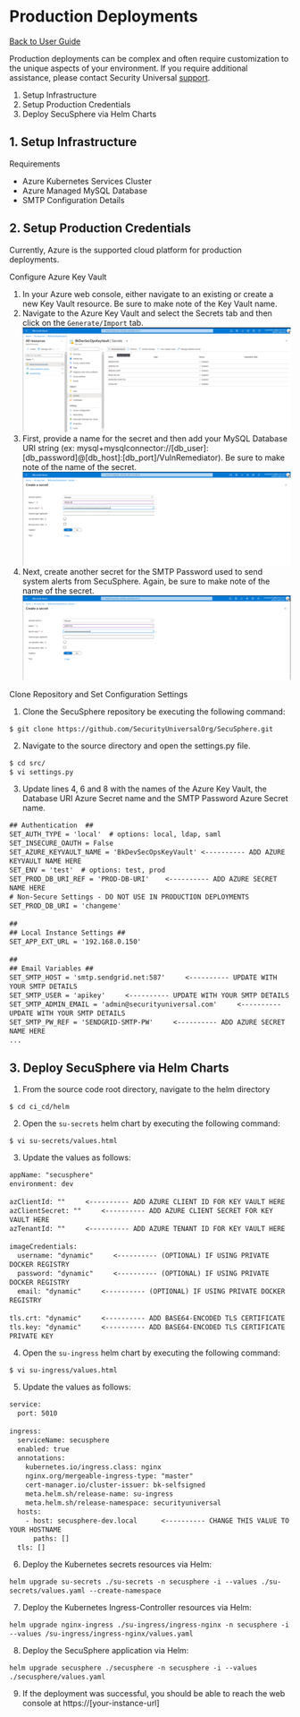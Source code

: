 # Production Deployments
[Back to User Guide](./index.md)

Production deployments can be complex and often require customization to the unique aspects of your environment.  If you require additional assistance, please contact Security Universal [support](mailto:admin@securityuniversal.com).

1. Setup Infrastructure
2. Setup Production Credentials
3. Deploy SecuSphere via Helm Charts

## 1. Setup Infrastructure

Requirements
* Azure Kubernetes Services Cluster
* Azure Managed MySQL Database
* SMTP Configuration Details

## 2. Setup Production Credentials
Currently, Azure is the supported cloud platform for production deployments.

Configure Azure Key Vault
1. In your Azure web console, either navigate to an existing or create a new Key Vault resource.  Be sure to make note of the Key Vault name.
2. Navigate to the Azure Key Vault and select the Secrets tab and then click on the `Generate/Import` tab.
![Diagram](./screenshots/azure_key_vault_menu.png)
3. First, provide a name for the secret and then add your MySQL Database URI string (ex: mysql+mysqlconnector://[db_user]:[db_password]@[db_host]:[db_port]/VulnRemediator).  Be sure to make note of the name of the secret. 
![Diagram](./screenshots/azure_key_vault_prod_db.png)
4. Next, create another secret for the SMTP Password used to send system alerts from SecuSphere.  Again, be sure to make note of the name of the secret.
![Diagram](./screenshots/azure_key_vault_smtp_pw.png)

Clone Repository and Set Configuration Settings
1. Clone the SecuSphere repository be executing the following command:
```shell
$ git clone https://github.com/SecurityUniversalOrg/SecuSphere.git
```
2. Navigate to the source directory and open the settings.py file.
```shell
$ cd src/
$ vi settings.py
```
3. Update lines 4, 6 and 8 with the names of the Azure Key Vault, the Database URI Azure Secret name and the SMTP Password Azure Secret name.
```shell
## Authentication  ##
SET_AUTH_TYPE = 'local'  # options: local, ldap, saml
SET_INSECURE_OAUTH = False
SET_AZURE_KEYVAULT_NAME = 'BkDevSecOpsKeyVault' <---------- ADD AZURE KEYVAULT NAME HERE
SET_ENV = 'test'  # options: test, prod
SET_PROD_DB_URI_REF = 'PROD-DB-URI'    <---------- ADD AZURE SECRET NAME HERE
# Non-Secure Settings - DO NOT USE IN PRODUCTION DEPLOYMENTS
SET_PROD_DB_URI = 'changeme'

##
## Local Instance Settings ##
SET_APP_EXT_URL = '192.168.0.150'

##
## Email Variables ##
SET_SMTP_HOST = 'smtp.sendgrid.net:587'     <---------- UPDATE WITH YOUR SMTP DETAILS
SET_SMTP_USER = 'apikey'     <---------- UPDATE WITH YOUR SMTP DETAILS
SET_SMTP_ADMIN_EMAIL = 'admin@securityuniversal.com'     <---------- UPDATE WITH YOUR SMTP DETAILS
SET_SMTP_PW_REF = 'SENDGRID-SMTP-PW'     <---------- ADD AZURE SECRET NAME HERE
...
```

## 3. Deploy SecuSphere via Helm Charts
1. From the source code root directory, navigate to the helm directory
```shell
$ cd ci_cd/helm 
```
2. Open the `su-secrets` helm chart by executing the following command:
```shell
$ vi su-secrets/values.html
```
3. Update the values as follows:
```shell
appName: "secusphere"
environment: dev

azClientId: ""     <---------- ADD AZURE CLIENT ID FOR KEY VAULT HERE
azClientSecret: ""     <---------- ADD AZURE CLIENT SECRET FOR KEY VAULT HERE
azTenantId: ""     <---------- ADD AZURE TENANT ID FOR KEY VAULT HERE

imageCredentials:
  username: "dynamic"     <---------- (OPTIONAL) IF USING PRIVATE DOCKER REGISTRY
  password: "dynamic"     <---------- (OPTIONAL) IF USING PRIVATE DOCKER REGISTRY
  email: "dynamic"     <---------- (OPTIONAL) IF USING PRIVATE DOCKER REGISTRY

tls.crt: "dynamic"     <---------- ADD BASE64-ENCODED TLS CERTIFICATE
tls.key: "dynamic"     <---------- ADD BASE64-ENCODED TLS CERTIFICATE PRIVATE KEY

```

4. Open the `su-ingress` helm chart by executing the following command:
```shell
$ vi su-ingress/values.html
```
5. Update the values as follows:
```shell
service:
  port: 5010

ingress:
  serviceName: secusphere
  enabled: true
  annotations:
    kubernetes.io/ingress.class: nginx
    nginx.org/mergeable-ingress-type: "master"
    cert-manager.io/cluster-issuer: bk-selfsigned
    meta.helm.sh/release-name: su-ingress
    meta.helm.sh/release-namespace: securityuniversal
  hosts:
    - host: secusphere-dev.local      <---------- CHANGE THIS VALUE TO YOUR HOSTNAME
      paths: []
  tls: []
```

6. Deploy the Kubernetes secrets resources via Helm:
```shell
helm upgrade su-secrets ./su-secrets -n secusphere -i --values ./su-secrets/values.yaml --create-namespace
```

7. Deploy the Kubernetes Ingress-Controller resources via Helm:
```shell
helm upgrade nginx-ingress ./su-ingress/ingress-nginx -n secusphere -i --values /su-ingress/ingress-nginx/values.yaml
```

8. Deploy the SecuSphere application via Helm:
```shell
helm upgrade secusphere ./secusphere -n secusphere -i --values ./secusphere/values.yaml
```

9. If the deployment was successful, you should be able to reach the web console at https://[your-instance-url]
